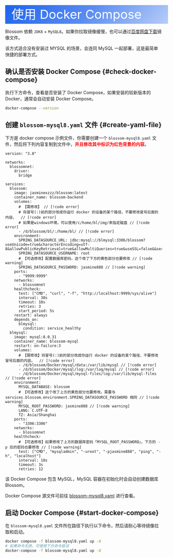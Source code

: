 <script setup lang="ts">
import { onMounted } from 'vue'
import { info } from '../../scripts/stat-api'

onMounted(() => {
  info()
})
</script>

<div class="docker">使用 Docker Compose</div>

Blossom 依赖 `JDK8` + `MySQL8`。如果你拉取镜像缓慢，也可以通过[百度网盘下载](../about/download#baidu)镜像文件。

该方式适合没有安装过 MYSQL 的场景，会连同 MySQL 一起部署，这是最简单快捷的部署方式。

## 确认是否安装 Docker Compose {#check-docker-compose}

执行下方命令，查看是否安装了 Docker Compose，如果安装的较新版本的 Docker，通常会自动安装 Docker Compose。

```bash
docker-compose --version
```

## 创建 `blossom-mysql8.yaml` 文件 {#create-yaml-file}

下方是 docker compose 示例文件，你需要创建一个 `blossom-mysql8.yaml` 文件，然后将下列内容复制到文件中，<span style="color:red">**并且修改其中标识为红色背景的内容**</span>。

```yml:line-numbers
version: "3.8"

networks:
  blossomnet:
    driver:
      bridge

services:
  blossom:
    image: jasminexzzz/blossom:latest
    container_name: blossom-backend
    volumes:
      # 【需修改】 // [!code error]
      # 将冒号(:)前的部分改成你运行 docker 的设备的某个路径，不要修改冒号后面的内容。  // [!code error]
      # 如果是windows环境，可以使用/c/home/bl/img/来指定磁盘 // [!code error]
      - /d/blossom/bl/:/home/bl/ // [!code error]
    environment:
      SPRING_DATASOURCE_URL: jdbc:mysql://blmysql:3306/blossom?useUnicode=true&characterEncoding=utf-8&allowPublicKeyRetrieval=true&allowMultiQueries=true&useSSL=false&&serverTimezone=GMT%2B8
      SPRING_DATASOURCE_USERNAME: root
      # 【可选修改】配置数据库密码，这个改了下方的黄色部分也要修改 // [!code warning]
      SPRING_DATASOURCE_PASSWORD: jasmine888 // [!code warning]
    ports:
      - "9999:9999"
    networks:
      - blossomnet
    healthcheck:
      test: ["CMD", "curl", "-f", "http://localhost:9999/sys/alive"]
      interval: 30s
      timeout: 10s
      retries: 3
      start_period: 5s
    restart: always
    depends_on:
      blmysql:
        condition: service_healthy
  blmysql:
    image: mysql:8.0.31
    container_name: blossom-mysql
    restart: on-failure:3
    volumes:
      # 【需修改】将冒号(:)前的部分改成你运行 docker 的设备的某个路径，不要修改冒号后面的内容。  // [!code error]
      - /d/blossom/Docker/mysql/data:/var/lib/mysql // [!code error]
      - /d/blossom/Docker/mysql/log:/var/log/mysql // [!code error]
      - /d/blossom/Docker/mysql/mysql-files/log:/var/lib/mysql-files // [!code error]
    environment:
      MYSQL_DATABASE: blossom
      # 【可选修改】这个改了上方的黄色部分也要修改。需要与 services.blossom.environment.SPRING_DATASOURCE_PASSWORD 相同 // [!code warning]
      MYSQL_ROOT_PASSWORD: jasmine888 // [!code warning]
      LANG: C.UTF-8
      TZ: Asia/Shanghai
    ports:
      - "3306:3306"
    networks:
      - blossomnet
    healthcheck:
      # 【可选修改】如果修改了上方的数据库密码「MYSQL_ROOT_PASSWORD」，下方的 -p 后的密码也要修改 // [!code warning]
      test: ["CMD", "mysqladmin", "-uroot", "-pjasmine888", "ping", "-h", "localhost"]
      interval: 10s
      timeout: 3s
      retries: 12
```

该 Docker Compose 包含 MySQL，MySQL 容器在初始化时会自动创建数据库 Blossom。

Docker Compose 源文件可前往 [blossom-mysql8.yaml](https://github.com/blossom-editor/blossom/blob/dev/docker/compose/blossom-mysql8.yaml) 进行查看。

## 启动 Docker Compose {#start-docker-compose}

在 `blossom-mysql8.yaml` 文件所在路径下执行以下命令，然后请耐心等待镜像拉取和启动。

```bash
docker compose -f blossom-mysql8.yaml up -d
# 如果命令无效，可使用下方命令尝试
docker-compose -f blossom-mysql8.yaml up -d
```

<!--@include: ./backend-after-docker-check.md-->

<!--@include: ./backend-after-download.md-->

<style scoped>
.docker {
  width:100%;
  height:60px;
  color: #fff;
  background-image:linear-gradient(135deg,#1D63ED 0%,#1D62EDBA 50%,#1D62ED4F 100%);
  font-size: 40px;
  line-height: 60px;
  padding-left:20px;
  border-radius: 2px;
}
</style>
